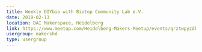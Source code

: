 ```yaml
---
title: Weekly DIYbio with Biotop Community Lab e.V.
date: 2019-02-13
location: DAI Makerspace, Heidelberg
link: https://www.meetup.com/Heidelberg-Makers-Meetup/events/qrztwpyzdbrb/
usergroup: makershd
type: usergroup
---
```

